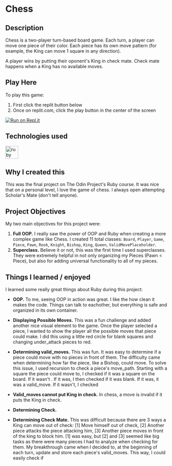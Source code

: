 # Chess

## Description
Chess is a two-player turn-based board game. Each turn, a player can move one piece of their color. Each piece has its own move pattern (for example, the King can move 1 square in any direction). 

A player wins by putting their oponent's King in check mate. Check mate happens when a King has no available moves.

## Play Here
To play this game:
 1. First click the replit button below
 2. Once on replit.com, click the play button in the center of the screen
 
[![Run on Repl.it](https://repl.it/badge/github/kybow/chess)](https://replit.com/@kybow/chess)

## Technologies used
<p align="left">
<a href="https://www.ruby-lang.org/en/" target="_blank" rel="noreferrer"> <img src="https://cdn.jsdelivr.net/gh/devicons/devicon/icons/ruby/ruby-original.svg" alt="ruby" width="40" height="40"/> </a>

## Why I created this

This was the final project on The Odin Project's Ruby course. It was nice that on a personal level, I love the game of chess. I always open attempting Scholar's Mate (don't tell anyone).

## Project Objectives

My two main objectives for this project were:
1. **Full OOP.** I really saw the power of OOP and Ruby when creating a more complex game like Chess. I created 11 total classes: `Board`, `Player`, `Game`, `Piece`, `Pawn`, `Rook`, `Knight`, `Bishop`, `King`, `Queen`, `ValidMovePlaceholder`.
2. **Superclass.** Believe it or not, this was the first time I used superclasses. They were extremely helpful in not only organizing my Pieces (Pawn < Piece), but also for adding universal functionality to all of my pieces.

## Things I learned / enjoyed

I learned some really great things about Ruby during this project:
* **OOP.** To me, seeing OOP in action was great. I like the how clean it makes the code. Things can talk to eachother, but everything is safe and organized in its own container.
 
* **Displaying Possible Moves.** This was a fun challenge and added another nice visual element to the game. Once the player selected a piece, I wanted to show the player all the possible moves that piece could make. I did this using a little red circle for blank squares and changing under_attack pieces to red.
 * **Determining valid_moves.** This was fun. It was easy to determine if a piece could move with no pieces in front of them.  The difficulty came when determining how far the piece, like a Bishop, could move. To solve this issue, I used recursion to check a piece's move_path. Starting with a square the piece could move to, I checked if it was a square on the board. If it wasn\'t . If it was, I then checked if it was blank. If it was, it was a valid_move. If it wasn't, I checked 
 * **Valid_moves cannot put King in check.** In chess, a move is invalid if it puts the King in check. 
 * **Determining Check.** 
 * **Determining Check Mate.** This was difficult because there are 3 ways a King can move out of check: [1] Move himself out of check, [2] Another piece attacks the piece attacking him, [3] Another piece moves in front of the king to block him. [1] was easy, but [2] and [3] seemed like big tasks as there were many pieces I had to analyze when checking for them. My breakthrough came when I decided to, at the beginning of each turn, update and store each piece's valid_moves. This way, I could easily check if
